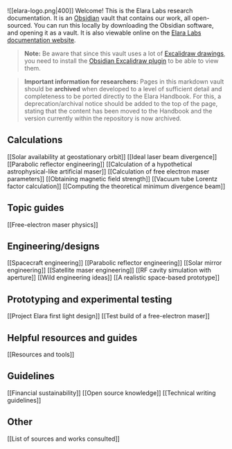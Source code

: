 ![[elara-logo.png|400]]
Welcome! This is the Elara Labs research documentation. It is an [Obsidian](https://obsidian.md) vault that contains our work, all open-sourced. You can run this locally by downloading the Obsidian software, and opening it as a vault. It is also viewable online on the [Elara Labs documentation website](https://publish.obsidian.md/elara-labs).

> **Note:** Be aware that since this vault uses a lot of [Excalidraw drawings](https://excalidraw.com/), you need to install the [Obsidian Excalidraw plugin](https://github.com/zsviczian/obsidian-excalidraw-plugin/) to be able to view them.

> **Important information for researchers:** Pages in this markdown vault should be **archived** when developed to a level of sufficient detail and completeness to be ported directly to the Elara Handbook. For this, a deprecation/archival notice should be added to the top of the page, stating that the content has been moved to the Handbook and the version currently within the repository is now archived.

## Calculations

[[Solar availability at geostationary orbit]]
[[Ideal laser beam divergence]]
[[Parabolic reflector engineering]]
[[Calculation of a hypothetical astrophysical-like artificial maser]]
[[Calculation of free electron maser parameters]]
[[Obtaining magnetic field strength]]
[[Vacuum tube Lorentz factor calculation]]
[[Computing the theoretical minimum divergence beam]]

## Topic guides

[[Free-electron maser physics]]

## Engineering/designs

[[Spacecraft engineering]]
[[Parabolic reflector engineering]]
[[Solar mirror engineering]]
[[Satellite maser engineering]]
[[RF cavity simulation with aperture]]
[[Wild engineering ideas]]
[[A realistic space-based prototype]]

## Prototyping and experimental testing

[[Project Elara first light design]]
[[Test build of a free-electron maser]]

## Helpful resources and guides

[[Resources and tools]]

## Guidelines

[[Financial sustainability]]
[[Open source knowledge]]
[[Technical writing guidelines]]

## Other

[[List of sources and works consulted]]

